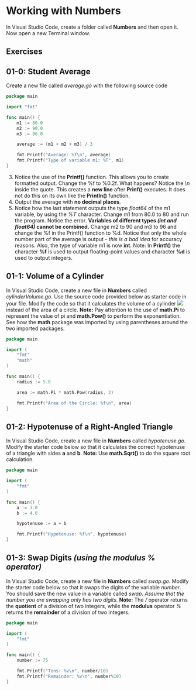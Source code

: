 # Working with Numbers

In Visual Studio Code, create a folder called **Numbers** and then open it. Now open a new Terminal window. 

## Exercises

## 01-0: Student Average

Create a new file called *average.go* with the following source code

```go
package main

import "fmt"

func main() {
	m1 := 80.0
	m2 := 90.0
	m3 := 96.0

	average := (m1 + m2 + m3) / 3

	fmt.Printf("Average: %f\n", average)
	fmt.Printf("Type of variable m1: %T", m1)
}
```

3.  Notice the use of the **Printf()** function.  This allows you to create formatted output.  Change the %f to %0.2f.  What happens?  Notice the *\n* inside the quote.  This creates a **new line** after **Prinf()** executes.  It does not do this on its own like the **Println()** function.
4.  Output the average with **no decimal places**.
5.  Notice how the last statement outputs the type *float64* of the m1 variable, by using the *%T* character.  Change m1 from 80.0 to 80 and run the program.  Notice the error.  **Variables of different types *(int and float64)* cannot be combined.**  Change m2 to 90 and m3 to 96 and change the %f in the Printf() function to %d.  Notice that only the whole number part of the average is output - *this is a bad idea* for accuracy reasons.  Also, the type of variable m1 is now **int**.  Note:  In **Printf()** the character **%f** is used to output floating-point values and character **%d** is used to output integers.

## 01-1: Volume of a Cylinder
In Visual Studio Code, create a new file in **Numbers** called *cylinderVolume.go*.  Use the source code provided below as starter code in your file.  Modify the code so that it calculates the volume of a cylinder <img src="https://render.githubusercontent.com/render/math?math=V = \pi^2 rh"> instead of the area of a circle.  **Note:** Pay attention to the use of **math.Pi** to represent the value of pi and **math.Pow()** to perform the exponentiation.  See how the **math** package was imported by using parentheses around the two imported packages.

```go
package main

import (
	"fmt"
	"math"
)

func main() {
	radius := 5.0

	area := math.Pi * math.Pow(radius, 2)

	fmt.Printf("Area of the Circle: %f\n", area)
}
```

## 01-2: Hypotenuse of a Right-Angled Triangle
In Visual Studio Code, create a new file in **Numbers** called *hypotenuse.go*.  Modify the starter code below so that it calculates the correct hypotenuse of a triangle with sides **a** and **b**.  **Note:** Use **math.Sqrt()** to do the square root calculation.

```go
package main

import (
	"fmt"
)

func main() {
	a := 3.0
	b := 4.0

	hypotenuse := a + b

	fmt.Printf("Hypotenuse: %f\n", hypotenuse)
}
```

## 01-3: Swap Digits *(using the modulus % operator)*
In Visual Studio Code, create a new file in **Numbers** called *swap.go*.  Modify the starter code below so that it swaps the digits of the variable *number*. You should save the new value in a variable called *swap*.  *Assume that the number you are swapping only has two digits.*  **Note:** The */* operator returns the **quotient** of a division of two integers, while the **modulus** operator *%* returns the **remainder** of a division of two integers.

```go
package main

import (
	"fmt"
)

func main() {
	number := 75

	fmt.Printf("Tens: %v\n", number/10)
	fmt.Printf("Remainder: %v\n", number%10)
}
```